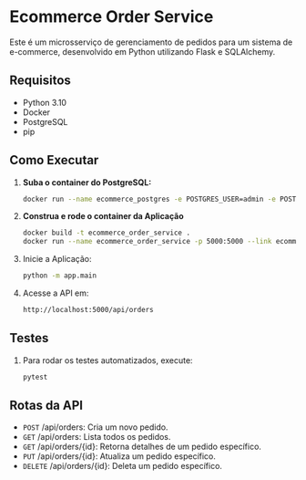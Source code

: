 # Ecommerce Order Service

Este é um microsserviço de gerenciamento de pedidos para um sistema de e-commerce, desenvolvido em Python utilizando Flask e SQLAlchemy.

## Requisitos

- Python 3.10
- Docker
- PostgreSQL
- pip

## Como Executar

1. **Suba o container do PostgreSQL:**

   ```bash
   docker run --name ecommerce_postgres -e POSTGRES_USER=admin -e POSTGRES_PASSWORD=admin -e POSTGRES_DB=ecommerce_db -p 5432:5432 -d postgres
    ```

2. **Construa e rode o container da Aplicação**

    ```bash
    docker build -t ecommerce_order_service .
    docker run --name ecommerce_order_service -p 5000:5000 --link ecommerce_postgres:postgres -d ecommerce_order_service
    ```

3. Inicie a Aplicação:

    ```bash
    python -m app.main
    ```

4. Acesse a API em:

    ```bash
    http://localhost:5000/api/orders
    ```

## Testes

1. Para rodar os testes automatizados, execute:

    ```bash
    pytest
    ```

## Rotas da API

- `POST` /api/orders: Cria um novo pedido.
- `GET` /api/orders: Lista todos os pedidos.
- `GET` /api/orders/{id}: Retorna detalhes de um pedido específico.
- `PUT` /api/orders/{id}: Atualiza um pedido específico.
- `DELETE` /api/orders/{id}: Deleta um pedido específico.
